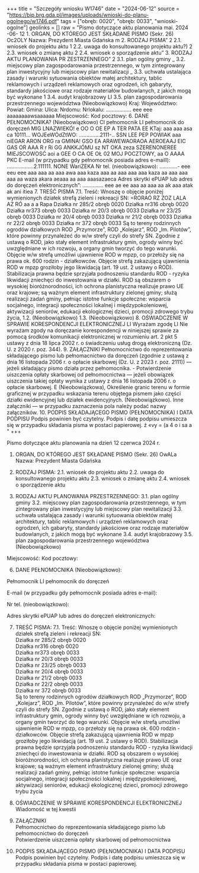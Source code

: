 +++
title = "Szczegóły wniosku W1746"
date = "2024-06-12"
source = "https://bip.brg.gda.pl/images/uploads/wnioski-do-planu-ogolnego/w1746.pdf"
tags = ["obręb: 0020", "obręb: 0033", "wnioski-ogolne"]
geolinks = []
raw = "Pismo dotyczące aktu planowania mai. 2024 -06- 12 1. ORGAN, DO KTÓREGO JEST SKŁADANE PISMO (Sekr. 26) Oc2OLY Nazwa: Prezydent Miasta Gdańska m 2. RODZAJ PISMA” 2 2.1. wniosek do projektu aktu 1 2.2. uwaga do konsultowanego projektu aktu?) 2 2.3. wniosek o zmianę aktu 2 2.4. wniosek o sporządzenie aktu” 3. RODZAJ AKTU PLANOWANIA PR ZESTRZENNEGO” 2 3.1. plan ogólny gminy _ 3.2. miejscowy plan zagospodarowania przestrzennego, w tym zintegrowany plan inwestycyjny lub miejscowy plan rewitalizacji _ 3.3. uchwała ustalająca zasady i warunki sytuowania obiektów małej architektury, tablic reklamowych i urządzeń reklamowych oraz ogrodzeń, ich gabaryty, standardy jakościowe oraz rodzaje materiałów budowlanych, z jakich mogą być wykonane 1 3.4. audyt krajobrazowy LI 3.5. plan zagospodarowania przestrzennego województwa (Nieobowiązkowo) Kraj: Województwo: Powiat: Gmina: Ulica: Nrdomu: Nrlokalu: ................. eee eee aaaaaaaawsaaaaaa Miejscowość: Kod pocztowy: 6. DANE PEŁNOMOCNIKA? (Nieobowiązkowo) CI pełnomocnik LI pełnomocnik do doręczeń MIG LNAZWIEKÓ! e OO O OE EP A TER PATA EE KTaj: aaa aaa asa ca 10111... WOJEeWÓdZtWO: ..............2111-.. SSN LEE PEP POWIAK aaa niEGAR ARON ORG ra GMINA! GSO EA ARAWEWAORAOA AEROEAAJ EIC GAS OR AAA R r Ri GG ANKKJÓMU sz NT OKA zeza SZERENONEREE MIEJSCOWOSĆ aoi a GEE O CA OE OŁ 02 MOJ POCZTOWY, aa O AAAA PKC E-mail (w przypadku gdy pełnomocnik posiada adres e-maill): ..................2.111111. NONE WariZEKA Nr tel. (nieobowiązkowo): ............- eee eeu eee aaa aaa aa aaa awa aaa kaza aaa aa aaa aaa aaa kaza aa aaa aaa aaa aa waza akara aeaaa aa aaa aaasazaeca Adres skrytki ePUAP lub adres do doręczeń elektronicznych”: .............. eee ae ee aaa aa aaa aa ak aaa atak ak ani itiea 7. TREŚĆ PISMA 7.1. Treść: Wnoszę o objęcie poniżej wymienionych działek strefą zieleni i rekreacji SN: =RORAÓ RZ ZOZ LALA AZ RÓ aa a a Rapa Działka nr 285/2 obręb 0020 Działka nr316 obręb 0020 Działka nr373 obręb 0033 Działka nr 20/3 obręb 0033 Działka nr 23/25 obręb 0033 Działka nr 20/4 obręb 0033 Działka nr 21/2 obręb 0033 Działka nr 22/2 obręb 0033 Działka nr 372 obręb 0033 Są to tereny rodzinnych ogrodów działkowych ROD „Przymorze”, ROD „Kolejarz”, ROD „Im. Pilotów”, które powinny przynależeć do w/w strefy czyli do strefy SN. Zgodnie z ustawą o ROD, jako stały element infrastruktury gmin, ogrody winny być uwzględniane w ich rozwoju, a organy gmin tworzyć do tego warunki. Objęcie w/w strefą umożliwi ujawnienie ROD w mpzp, co przełoży się na prawa ok. 600 rodzin - działkowców. Objęcie strefą zakazującą ujawnienia ROD w mpzp groziłoby jego likwidacją (art. 19 ust. 2 ustawy o ROD). Stabilizacja prawna będzie sprzyjała podnoszeniu standardu ROD - ryzyka likwidacji zniechęci do inwestowania w działki. ROD są obszarem o wysokiej bioróżnorodności, ich ochrona planistyczna realizuje prawo UE oraz krajowe; są ważnym element infrastruktury zielonej gminy; służą realizacji zadań gminy, pełniąc istotne funkcje społeczne: wsparcia socjalnego, integracji społeczności lokalnej i międzypokoleniowej, aktywizacji seniorów, edukacji ekologicznej dzieci, promocji zdrowego trybu życia, 1.2. (Nieobowiązkowo) 1.3. (Nieobowiązkowo) 8. OŚWIADCZENIE W SPRAWIE KORESPONDENCJI ELEKTRONICZNEJ LI Wyrażam zgodę LI Nie wyrażam zgody na doręczanie korespondencji w niniejszej sprawie za pomocą środków komunikacji elektronicznej w rozumieniu art. 2 pkt 5 ustawy z dnia 18 lipca 2002 r. o świadczeniu usług drogą elektroniczną (Dz. U. z 2020 r. poz. 344). 9. ZAŁĄCZNIKI  Pełnomocnictwo do reprezentowania składającego pismo lub pełnomacnictwo da doręczeń (zgodnie z ustawą z dnia 16 listopada 2006 r. o opłacie skarbowej (Dz. U. z 2023 r. poz. 2111)) — jeżeli składający pismo działa przez pełnomocnika.  - Potwierdzenie uiszczenia opłaty skarbowej od pełnomocnictwa — jeżeli obowiązek uiszczenia takiej opłaty wynika z ustawy z dnia 16 listopada 2006 r. o opłacie skarbowej. E (Nieobowiązkowa), Określenie granic terenu w formie graficznej w przypadku wskazania terenu objętega pismem jako części działki ewidencyjnej lub działek ewidencyjnych.   (Nieobowiązkowo). Inne załączniki — w przypadku zaznaczenia pola należy podać nazwy załączników. 10. PODPIS SKŁADAJĄCEGO PISMO (PEŁNOMOCNIKA) I DATA PODPISU Podpis powinien być czytelny. Podpis i datę podpisu umieszcza się w przypadku składania pisma w postaci papierowej. ź «vy = (a 4  o i  sa a "
+++

Pismo dotyczące aktu planowania na dzień 12 czerwca 2024 r.  

1. ORGAN, DO KTÓREGO JEST SKŁADANE PISMO (Sekr. 26) OwALa
Nazwa: Prezydent Miasta Gdańska  

2. RODZAJ PISMA:
2.1. wniosek do projektu aktu
2.2. uwaga do konsultowanego projektu aktu
2.3. wniosek o zmianę aktu
2.4. wniosek o sporządzenie aktu  

3. RODZAJ AKTU PLANOWANIA PRZESTRZENNEGO:
3.1. plan ogólny gminy
3.2. miejscowy plan zagospodarowania przestrzennego, w tym zintegrowany plan inwestycyjny lub miejscowy plan rewitalizacji
3.3. uchwała ustalająca zasady i warunki sytuowania obiektów małej architektury, tablic reklamowych i urządzeń reklamowych oraz ogrodzeń, ich gabaryty, standardy jakościowe oraz rodzaje materiałów budowlanych, z jakich mogą być wykonane
3.4. audyt krajobrazowy
3.5. plan zagospodarowania przestrzennego województwa (Nieobowiązkowo)  

Miejscowość: Kod pocztowy:  

6. DANE PEŁNOMOCNIKA (Nieobowiązkowo):  

Pełnomocnik LI pełnomocnik do doręczeń  

E-mail (w przypadku gdy pełnomocnik posiada adres e-mail):  

Nr tel. (nieobowiązkowo):  

Adres skrytki ePUAP lub adres do doręczeń elektronicznych:  

7. TREŚĆ PISMA:
7.1. Treść: Wnoszę o objęcie poniżej wymienionych działek strefą zieleni i rekreacji SN:  
Działka nr 285/2 obręb 0020  
Działka nr316 obręb 0020  
Działka nr373 obręb 0033  
Działka nr 20/3 obręb 0033  
Działka nr 23/25 obręb 0033  
Działka nr 20/4 obręb 0033  
Działka nr 21/2 obręb 0033  
Działka nr 22/2 obręb 0033  
Działka nr 372 obręb 0033  
Są to tereny rodzinnych ogrodów działkowych ROD „Przymorze”, ROD „Kolejarz”, ROD „Im. Pilotów”, które powinny przynależeć do w/w strefy czyli do strefy SN. Zgodnie z ustawą o ROD, jako stały element infrastruktury gmin, ogrody winny być uwzględniane w ich rozwoju, a organy gmin tworzyć do tego warunki. Objęcie w/w strefą umożliwi ujawnienie ROD w mpzp, co przełoży się na prawa ok. 600 rodzin - działkowców. Objęcie strefą zakazującą ujawnienia ROD w mpzp groziłoby jego likwidacją (art. 19 ust. 2 ustawy o ROD). Stabilizacja prawna będzie sprzyjała podnoszeniu standardu ROD - ryzyka likwidacji zniechęci do inwestowania w działki. ROD są obszarem o wysokiej bioróżnorodności, ich ochrona planistyczna realizuje prawo UE oraz krajowe; są ważnym element infrastruktury zielonej gminy; służą realizacji zadań gminy, pełniąc istotne funkcje społeczne: wsparcia socjalnego, integracji społeczności lokalnej i międzypokoleniowej, aktywizacji seniorów, edukacji ekologicznej dzieci, promocji zdrowego trybu życia  

8. OŚWIADCZENIE W SPRAWIE KORESPONDENCJI ELEKTRONICZNEJ
Wiadomość w tej kwestii  

9. ZAŁĄCZNIKI  
Pełnomocnictwo do reprezentowania składającego pismo lub pełnomocnictwo do doręczeń  
Potwierdzenie uiszczenia opłaty skarbowej od pełnomocnictwa  

10. PODPIS SKŁADAJĄCEGO PISMO (PEŁNOMOCNIKA) I DATA PODPISU  
Podpis powinien być czytelny. Podpis i datę podpisu umieszcza się w przypadku składania pisma w postaci papierowej.


